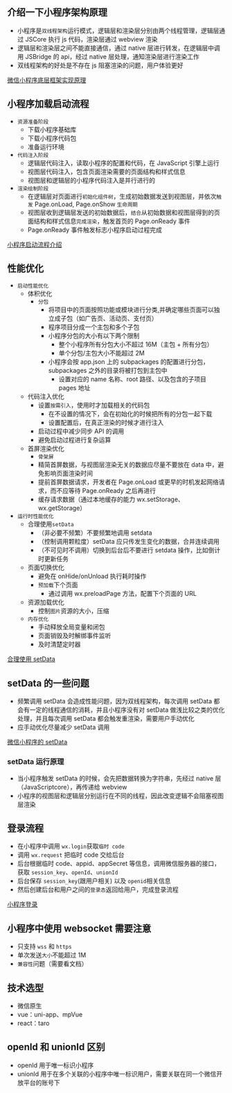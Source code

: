 ## 介绍一下小程序架构原理

- 小程序是`双线程架构`运行模式，逻辑层和渲染层分别由两个线程管理，逻辑层通过 JSCore 执行 js 代码，渲染层通过 webview 渲染
- 逻辑层和渲染层之间不能直接通信，通过 native 层进行转发，在逻辑层中调用 JSBridge 的 api，经过 native 层处理，通知渲染层进行渲染工作
- 双线程架构的好处是不存在 js 阻塞渲染的问题，用户体验更好

[微信小程序底层框架实现原理](https://xie.infoq.cn/article/27aa070e20fbe4782b50cae3d)

## 小程序加载启动流程

- `资源准备阶段`
  - 下载小程序基础库
  - 下载小程序代码包
  - 准备运行环境
- `代码注入阶段`
  - 逻辑层代码注入，读取小程序的配置和代码，在 JavaScript 引擎上运行
  - 视图层代码注入，包含页面渲染需要的页面结构和样式信息
  - 视图层和逻辑层的小程序代码注入是并行进行的
- `渲染绘制阶段`
  - 在逻辑层对页面进行`初始化组件树`，生成初始数据发送到视图层，并依次`触发` Page.onLoad, Page.onShow `生命周期`
  - 视图层收到逻辑层发送的初始数据后，`结合`从初始数据和视图层得到的页面结构和样式信息`完成渲染`，触发首页的 Page.onReady 事件
  - Page.onReady 事件触发标志小程序启动过程完成

[小程序启动流程介绍](https://developers.weixin.qq.com/miniprogram/dev/framework/performance/tips/start_process.html)

## 性能优化

- `启动性能优化`
  - 体积优化
    - `分包`
      - 将项目中的页面按照功能或模块进行分类,并确定哪些页面可以独立成子包（如广告页、活动页、支付页）
      - 程序项目分成一个主包和多个子包
      - 小程序分包的大小有以下两个限制
        - 整个小程序所有分包大小不超过 16M（主包 + 所有分包）
        - 单个分包/主包大小不能超过 2M
      - 小程序会按 app.json 上的 subpackages 的配置进行分包，subpackages 之外的目录将被打包到主包中
        - 设置对应的 name 名称、root 路径、以及包含的子项目 pages 地址
  - 代码注入优化
    - 设置`按需引入`，使用时才加载相关的代码包
      - 在不设置的情况下，会在初始化的时候把所有的分包一起下载
      - 设置配置后，在真正渲染的时候才进行注入
    - 启动过程中减少同步 API 的调用
    - 避免启动过程进行复杂运算
  - 首屏渲染优化
    - `骨架屏`
    - 精简首屏数据，与视图层渲染无关的数据应尽量不要放在 data 中，避免影响页面渲染时间
    - 提前首屏数据请求，开发者在 Page.onLoad 或更早的时机发起网络请求，而不应等待 Page.onReady 之后再进行
    - 缓存请求数据（通过本地缓存的能力 wx.setStorage、wx.getStorage）
- `运行时性能优化`
  - 合理使用`setData`
    - （非必要不频繁）不要频繁地调用 setdata
    - （控制调用颗粒度）setData 应只传发生变化的数据，合并连续调用
    - （不可见时不调用）切换到后台后不要进行 setdata 操作，比如倒计时更新任务
  - 页面切换优化
    - 避免在 onHide/onUnload 执行耗时操作
    - `预加载`下个页面
      - 通过调用 wx.preloadPage 方法，配置下个页面的 URL
  - 资源加载优化
    - 控制`图片`资源的大小，压缩
  - `内存优化`
    - 手动释放全局变量和闭包
    - 页面销毁及时解绑事件监听
    - 及时清楚定时器

[合理使用 setData](https://developers.weixin.qq.com/miniprogram/dev/framework/performance/tips/runtime_setData.html)

## setData 的一些问题

- 频繁调用 setData 会造成性能问题，因为双线程架构，每次调用 setData 都会有一定的线程通信的消耗，并且小程序没有对 setData 做浅比较之类的优化处理，并且每次调用 setData 都会触发重渲染，需要用户手动优化
- 应手动优化尽量减少 setData 调用

[微信小程序的 setData](https://www.cnblogs.com/kuailingmin/p/11392704.html)

### setData 运行原理

- 当小程序触发 setData 的时候，会先把数据转换为字符串，先经过 native 层（JavaScriptcore），再传递给 webview
- 小程序的视图层和逻辑层分别运行在不同的线程，因此改变逻辑不会阻塞视图层渲染

## 登录流程

- 在小程序中调用 `wx.login`获取`临时 code`
- 调用 `wx.request` 把临时 code 交给后台
- 后台根据临时 code、appid、appSecret 等信息，调用微信服务器的接口，获取 `session_key`、`openId`、`unionId`
- 后台保存 `session_key`(跟用户相关) 以及 `openid`相关信息
- 然后创建后台和用户之间的`登录态`返回给用户，完成登录流程

[小程序登录](https://developers.weixin.qq.com/miniprogram/dev/framework/open-ability/login.html)

## 小程序中使用 websocket 需要注意

- 只支持 `wss` 和 `https`
- 单次发送`大小`不能超过 1M
- `兼容性`问题（需要看文档）

## 技术选型

- 微信原生
- vue：uni-app、mpVue
- react：taro

## openId 和 unionId 区别

- openId 用于唯一标识小程序
- unionId 用于在多个关联的小程序中唯一标识用户，需要关联在同一个微信开放平台的账号下
